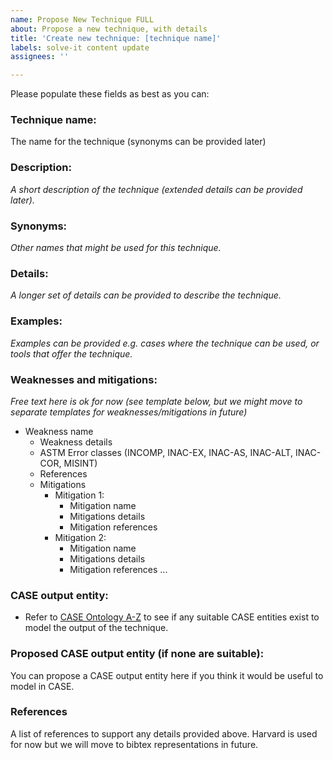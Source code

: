 ```yaml
---
name: Propose New Technique FULL
about: Propose a new technique, with details
title: 'Create new technique: [technique name]'
labels: solve-it content update
assignees: ''

---
```


Please populate these fields as best as you can:

### Technique name:
The name for the technique (synonyms can be provided later)

### Description:
*A short description of the technique (extended details can be provided later).*

### Synonyms:
*Other names that might be used for this technique.*

### Details:
*A longer set of details can be provided to describe the technique.*

### Examples:
*Examples can be provided e.g. cases where the technique can be used, or tools that offer the technique.*

### Weaknesses and mitigations:
*Free text here is ok for now (see template below, but we might move to separate templates for weaknesses/mitigations in future)*

* Weakness name
  * Weakness details
  * ASTM Error classes (INCOMP, INAC-EX, INAC-AS, INAC-ALT, INAC-COR, MISINT)
  * References
  * Mitigations
    * Mitigation 1:
      * Mitigation name
      * Mitigations details
      * Mitigation references
    * Mitigation 2:
      * Mitigation name
      * Mitigations details
      * Mitigation references
...


### CASE output entity:
* Refer to [CASE Ontology A-Z](https://ontology.caseontology.org/documentation/entities-az.html) to see if any suitable CASE entities exist to model the output of the technique. 

### Proposed CASE output entity (if none are suitable):
You can propose a CASE output entity here if you think it would be useful to model in CASE.

### References
A list of references to support any details provided above. Harvard is used for now but we will move to bibtex representations in future.
